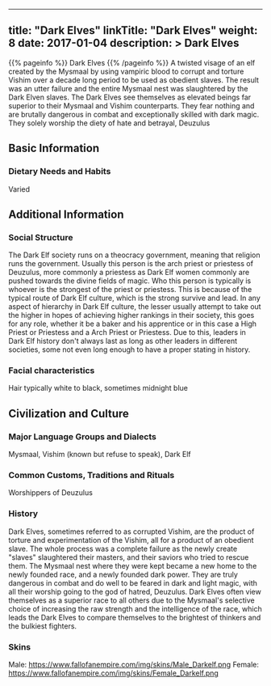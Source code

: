 
---
title: "Dark Elves"
linkTitle: "Dark Elves"
weight: 8
date: 2017-01-04
description: >
 Dark Elves
---

{{% pageinfo %}}
Dark Elves
{{% /pageinfo %}}
A twisted visage of an elf created by the Mysmaal by using vampiric blood to corrupt and torture Vishim over a decade long period to be used as obedient slaves. The result was an utter failure and the entire Mysmaal nest was slaughtered by the Dark Elven slaves. The Dark Elves see themselves as elevated beings far superior to their Mysmaal and Vishim counterparts. They fear nothing and are brutally dangerous in combat and exceptionally skilled with dark magic. They solely worship the diety of hate and betrayal, Deuzulus

## Basic Information


<div class="">
      

### Dietary Needs and Habits

Varied

       

    

## Additional Information


<div class="">
           

### Social Structure

The Dark Elf society runs on a theocracy government, meaning that religion runs the government. Usually this person is the arch priest or priestess of Deuzulus, more commonly a priestess as Dark Elf women commonly are pushed towards the divine fields of magic. Who this person is typically is whoever is the strongest of the priest or priestess. This is because of the typical route of Dark Elf culture, which is the strong survive and lead. In any aspect of hierarchy in Dark Elf culture, the lesser usually attempt to take out the higher in hopes of achieving higher rankings in their society, this goes for any role, whether it be a baker and his apprentice or in this case a High Priest or Priestess and a Arch Priest or Priestess. Due to this, leaders in Dark Elf history don't always last as long as other leaders in different societies, some not even long enough to have a proper stating in history.

### Facial characteristics

Hair typically white to black, sometimes midnight blue

        
    

## Civilization and Culture


<div class="">
          
      
      
     
     
     


### Major Language Groups and Dialects

Mysmaal, Vishim (known but refuse to speak), Dark Elf

### Common Customs, Traditions and Rituals

Worshippers of Deuzulus

### History

Dark Elves, sometimes referred to as corrupted Vishim, are the product of torture and experimentation of the Vishim, all for a product of an obedient slave. The whole process was a complete failure as the newly create "slaves" slaughtered their masters, and their saviors who tried to rescue them.  The Mysmaal nest where they were kept became a new home to the newly founded race, and a newly founded dark power. They are truly dangerous in combat and do well to be feared in dark and light magic, with all their worship going to the god of hatred, Deuzulus.  Dark Elves often view themselves as a superior race to all others due to the Mysmaal's selective choice of increasing the raw strength and the intelligence of the race, which leads the Dark Elves to compare themselves to the brightest of thinkers and the bulkiest fighters.

### Skins

Male: https://www.fallofanempire.com/img/skins/Male_Darkelf.png
Female: https://www.fallofanempire.com/img/skins/Female_Darkelf.png

    
